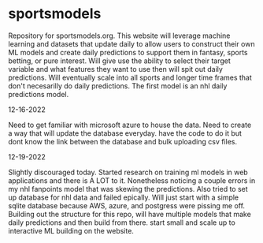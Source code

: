 # sportsmodels

Repository for sportsmodels.org. This website will leverage machine learning and datasets that update daily to allow users to construct their own ML models and create daily predictions to support them in fantasy, sports betting, or pure interest. Will give use the ability to select their target variable and what features they want to use then will spit out daily predictions. Will eventually scale into all sports and longer time frames that don't necesarilly do daily predictions. The first model is an nhl daily predictions model.


12-16-2022

Need to get familiar with microsoft azure to house the data. Need to create a way that will update the database everyday. have the code to do it but dont know the link between the database and bulk uploading csv files.

12-19-2022

Slightly discouraged today. Started research on training ml models in web applications and there is A LOT to it. Nonetheless noticing a couple errors in my nhl fanpoints model that was skewing the predictions. Also tried to set up database for nhl data and failed epically. Will just start with a simple sqlite database because AWS, azure, and postgress were pissing me off. Building out the structure for this repo, will have multiple models that make daily predictions and then build from there. start small and scale up to interactive ML building on the website.